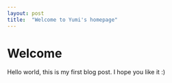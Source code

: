 ```yaml
---
layout: post
title:  "Welcome to Yumi's homepage"
---
```


# Welcome

Hello world, this is my first blog post.
I hope you like it :)
